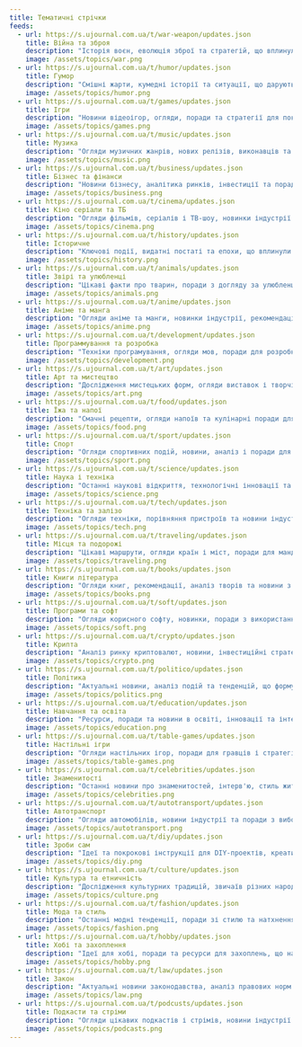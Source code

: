 ```yaml
---
title: Тематичні стрічки
feeds:
  - url: https://s.ujournal.com.ua/t/war-weapon/updates.json
    title: Війна та зброя
    description: "Історія воєн, еволюція зброї та стратегій, що вплинули на хід конфліктів"
    image: /assets/topics/war.png
  - url: https://s.ujournal.com.ua/t/humor/updates.json
    title: Гумор
    description: "Смішні жарти, кумедні історії та ситуації, що дарують гарний настрій щодня"
    image: /assets/topics/humor.png
  - url: https://s.ujournal.com.ua/t/games/updates.json
    title: Ігри
    description: "Новини відеоігор, огляди, поради та стратегії для покращення ігрових навичок"
    image: /assets/topics/games.png
  - url: https://s.ujournal.com.ua/t/music/updates.json
    title: Музика
    description: "Огляди музичних жанрів, нових релізів, виконавців та тенденцій у світі музики"
    image: /assets/topics/music.png
  - url: https://s.ujournal.com.ua/t/business/updates.json
    title: Бізнес та фінанси
    description: "Новини бізнесу, аналітика ринків, інвестиції та поради для успішного розвитку справи"
    image: /assets/topics/business.png
  - url: https://s.ujournal.com.ua/t/cinema/updates.json
    title: Кіно серіали та ТБ
    description: "Огляди фільмів, серіалів і ТВ-шоу, новинки індустрії та рекомендації до перегляду"
    image: /assets/topics/cinema.png
  - url: https://s.ujournal.com.ua/t/history/updates.json
    title: Історичне
    description: "Ключові події, видатні постаті та епохи, що вплинули на розвиток цивілізації"
    image: /assets/topics/history.png
  - url: https://s.ujournal.com.ua/t/animals/updates.json
    title: Звірі та улюбленці
    description: "Цікаві факти про тварин, поради з догляду за улюбленцями та історії про них"
    image: /assets/topics/animals.png
  - url: https://s.ujournal.com.ua/t/anime/updates.json
    title: Аніме та манга
    description: "Огляди аніме та манги, новинки індустрії, рекомендації та аналіз популярних сюжетів"
    image: /assets/topics/anime.png
  - url: https://s.ujournal.com.ua/t/development/updates.json
    title: Программування та розробка
    description: "Техніки програмування, огляди мов, поради для розробників та новини зі світу IT"
    image: /assets/topics/development.png
  - url: https://s.ujournal.com.ua/t/art/updates.json
    title: Арт та мистецтво
    description: "Дослідження мистецьких форм, огляди виставок і творчість митців, що надихають"
    image: /assets/topics/art.png
  - url: https://s.ujournal.com.ua/t/food/updates.json
    title: Їжа та напої
    description: "Смачні рецепти, огляди напоїв та кулінарні поради для любителів гастрономії"
    image: /assets/topics/food.png
  - url: https://s.ujournal.com.ua/t/sport/updates.json
    title: Спорт
    description: "Огляди спортивних подій, новини, аналіз і поради для активного способу життя"
    image: /assets/topics/sport.png
  - url: https://s.ujournal.com.ua/t/science/updates.json
    title: Наука і техніка
    description: "Останні наукові відкриття, технологічні інновації та їхній вплив на суспільство"
    image: /assets/topics/science.png
  - url: https://s.ujournal.com.ua/t/tech/updates.json
    title: Техніка та залізо
    description: "Огляди техніки, порівняння пристроїв та новини індустрії для любителів технологій"
    image: /assets/topics/tech.png
  - url: https://s.ujournal.com.ua/t/traveling/updates.json
    title: Місця та подорожі
    description: "Цікаві маршрути, огляди країн і міст, поради для мандрівників та враження"
    image: /assets/topics/traveling.png
  - url: https://s.ujournal.com.ua/t/books/updates.json
    title: Книги література
    description: "Огляди книг, рекомендації, аналіз творів та новини з літературного світу"
    image: /assets/topics/books.png
  - url: https://s.ujournal.com.ua/t/soft/updates.json
    title: Програми та софт
    description: "Огляди корисного софту, новинки, поради з використання та порівняння функцій"
    image: /assets/topics/soft.png
  - url: https://s.ujournal.com.ua/t/crypto/updates.json
    title: Крипта
    description: "Аналіз ринку криптовалют, новини, інвестиційні стратегії та поради для трейдерів"
    image: /assets/topics/crypto.png
  - url: https://s.ujournal.com.ua/t/politico/updates.json
    title: Політика
    description: "Актуальні новини, аналіз подій та тенденцій, що формують сучасну політичну ситуацію"
    image: /assets/topics/politics.png
  - url: https://s.ujournal.com.ua/t/education/updates.json
    title: Навчання та освіта
    description: "Ресурси, поради та новини в освіті, інновації та інтерв'ю з педагогами"
    image: /assets/topics/education.png
  - url: https://s.ujournal.com.ua/t/table-games/updates.json
    title: Настільні ігри
    description: "Огляди настільних ігор, поради для гравців і стратегії для захоплюючих партій"
    image: /assets/topics/table-games.png
  - url: https://s.ujournal.com.ua/t/celebrities/updates.json
    title: Знаменитості
    description: "Останні новини про знаменитостей, інтерв'ю, стиль життя та кар'єрні досягнення"
    image: /assets/topics/celebrities.png
  - url: https://s.ujournal.com.ua/t/autotransport/updates.json
    title: Автотранспорт
    description: "Огляди автомобілів, новини індустрії та поради з вибору та догляду за транспортом"
    image: /assets/topics/autotransport.png
  - url: https://s.ujournal.com.ua/t/diy/updates.json
    title: Зроби сам
    description: "Ідеї та покрокові інструкції для DIY-проектів, креативних рішень та рукоділля"
    image: /assets/topics/diy.png
  - url: https://s.ujournal.com.ua/t/culture/updates.json
    title: Культура та етничність
    description: "Дослідження культурних традицій, звичаїв різних народів та їхній вплив на сучасність"
    image: /assets/topics/culture.png
  - url: https://s.ujournal.com.ua/t/fashion/updates.json
    title: Мода та стиль
    description: "Останні модні тенденції, поради зі стилю та натхнення для створення унікальних образів"
    image: /assets/topics/fashion.png
  - url: https://s.ujournal.com.ua/t/hobby/updates.json
    title: Хобі та захоплення
    description: "Ідеї для хобі, поради та ресурси для захоплень, що надихають на творчість і нові заняття"
    image: /assets/topics/hobby.png
  - url: https://s.ujournal.com.ua/t/law/updates.json
    title: Закон
    description: "Актуальні новини законодавства, аналіз правових норм і поради з правозахисту"
    image: /assets/topics/law.png
  - url: https://s.ujournal.com.ua/t/podcusts/updates.json
    title: Подкасти та стріми
    description: "Огляди цікавих подкастів і стрімів, новини індустрії та рекомендації для слухачів"
    image: /assets/topics/podcasts.png
---
```

